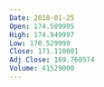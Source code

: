 ```yaml
---
Date: 2018-01-25
Open: 174.509995
High: 174.949997
Low: 170.529999
Close: 171.110001
Adj Close: 169.760574
Volume: 41529000
---
```

